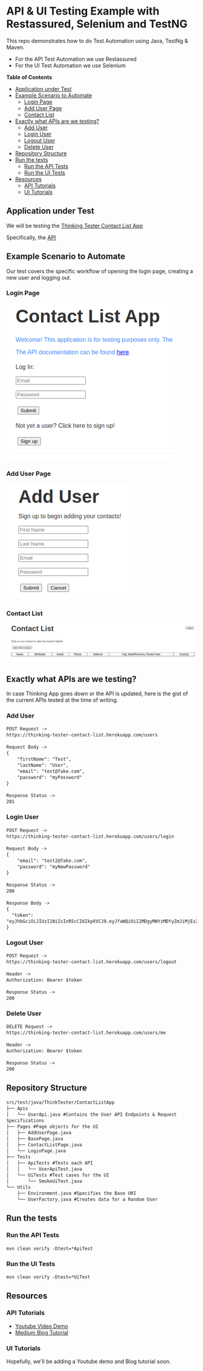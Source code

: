 # API & UI Testing Example with Restassured, Selenium and TestNG
This repo demonstrates how to do Test Automation using Java, TestNg & Maven.
- For the API Test Automation we use Restassured
- For the UI Test Automation we use Selenium

**Table of Contents**
<!--ts-->
* [Application under Test](#application-under-test)
* [Example Scenario to Automate](#example-scenario-to-automate)
  * [Login Page](#login-page)
  * [Add User Page](#add-user-page)
  * [Contact List](#contact-list)
* [Exactly what APIs are we testing?](#exactly-what-apis-are-we-testing)
  * [Add User](#add-user)
  * [Login User](#login-user)
  * [Logout User](#logout-user)
  * [Delete User](#delete-user)
* [Repository Structure](#repository-structure)
* [Run the tests](#run-the-tests)
  * [Run the API Tests](#run-the-api-tests)
  * [Run the UI Tests](#run-the-ui-tests)
* [Resources](#resources)
  * [API Tutorials](#api-tutorials)
  * [UI Tutorials](#ui-tutorials)

<!-- Created by https://github.com/ekalinin/github-markdown-toc -->
<!-- Added by: rashad, at: Sun Feb 18 03:37:02 PM EST 2024 -->

<!--te-->

## Application under Test

We will be testing the [Thinking Tester Contact List App](https://thinking-tester-contact-list.herokuapp.com/)

Specifically, the [API](https://documenter.getpostman.com/view/4012288/TzK2bEa8)

## Example Scenario to Automate
Our test covers the specific workflow of opening the login page, creating a new user and logging out.

### Login Page
![Login Page](images/LoginPage.png)

### Add User Page
![Add User Page](images/AddUserPage.png)

### Contact List
![Contact List Page](images/ContactListPage.png)

## Exactly what APIs are we testing?

In case Thinking App goes down or the API is updated, here is the gist of the current APIs tested at the time of writing.

### Add User

```
POST Request ->
https://thinking-tester-contact-list.herokuapp.com/users

Request Body ->
{
    "firstName": "Test",
    "lastName": "User",
    "email": "test@fake.com",
    "password": "myPassword"
}

Response Status ->
201
```

### Login User

```
POST Request ->
https://thinking-tester-contact-list.herokuapp.com/users/login

Request Body ->
{
    "email": "test2@fake.com",
    "password": "myNewPassword"
}

Response Status ->
200

Response Body ->
{
  "token": "eyJhbGciOiJIUzI1NiIsInR5cCI6IkpXVCJ9.eyJfaWQiOiI2MDgyMWYzMDYyZmJiMjEzZTJhZDlhMjAiLCJpYXQiOjE2MTk3M
}
```

### Logout User

```
POST Request ->
https://thinking-tester-contact-list.herokuapp.com/users/logout

Header ->
Authorization: Bearer $token

Response Status ->
200
```

### Delete User

```
DELETE Request ->
https://thinking-tester-contact-list.herokuapp.com/users/me

Header ->
Authorization: Bearer $token

Response Status ->
200
```

## Repository Structure
```
src/test/java/ThinkTester/ContactListApp
├── Apis
│   └── UserApi.java #Contains the User API Endpoints & Request Specifications
├── Pages #Page objects for the UI
│   ├── AddUserPage.java
│   ├── BasePage.java
│   ├── ContactListPage.java
│   └── LoginPage.java
├── Tests
│   ├── ApiTests #Tests each API
│   │   └── UserApiTest.java
│   └── UiTests #Test cases for the UI
│       └── SmokeUiTest.java
└── Utils
    ├── Environment.java #Specifies the Base URI
    └── UserFactory.java #Creates data for a Random User
```

## Run the tests

### Run the API Tests
```
mvn clean verify -Dtest=*ApiTest
```

### Run the UI Tests
```
mvn clean verify -Dtest=*UiTest
```

## Resources

### API Tutorials
- [Youtube Video Demo](https://www.youtube.com/watch?v=3ZI9fF9IeP8)
- [Medium Blog Tutorial](https://medium.com/@RoboticAutomata/restassured-testng-api-test-automation-tutorial-68be216e4d63)

### UI Tutorials
Hopefully, we'll be adding a Youtube demo and Blog tutorial soon.

